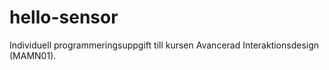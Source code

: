 # hello-sensor
Individuell programmeringsuppgift till kursen Avancerad Interaktionsdesign (MAMN01).
